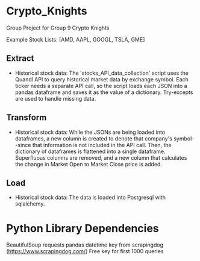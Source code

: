 # Crypto_Knights
Group Project for Group 9 Crypto Knights

Example Stock Lists: [AMD, AAPL, GOOGL, TSLA, GME]

## Extract
* Historical stock data: The 'stocks_API_data_collection' script uses the Quandl API to query historical market data by exchange symbol. Each ticker needs a separate API call, so the script loads each JSON into a pandas dataframe and saves it as the value of a dictionary. Try-excepts are used to handle missing data.


## Transform
* Historical stock data: While the JSONs are being loaded into dataframes, a new column is created to denote that company's symbol--since that information is not included in the API call. Then, the dictionary of dataframes is flattened into a single dataframe. Superfluous columns are removed, and a new column that calculates the change in Market Open to Market Close price is added.


## Load
* Historical stock data: The data is loaded into Postgresql with sqlalchemy.


# Python Library Dependencies
BeautifulSoup
requests
pandas 
datetime
key from scrapingdog (https://www.scrapingdog.com/) Free key for first 1000 queries
